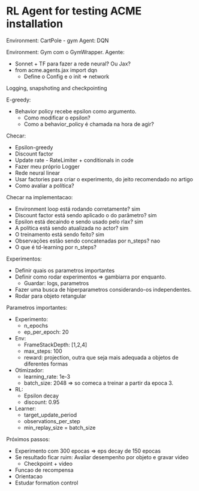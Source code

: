 # RL Agent for testing ACME installation

Environment: CartPole - gym
Agent: DQN


Environment: Gym com o GymWrapper.
Agente: 
- Sonnet + TF para fazer a rede neural? Ou Jax?
- from acme.agents.jax import dqn
    - Define o Config e o init => network

Logging, snapshoting and checkpointing

E-greedy:
- Behavior policy recebe epsilon como argumento.
    - Como modificar o epsilon?
    - Como a behavior_policy é chamada na hora de agir?

Checar:
- Epsilon-greedy
- Discount factor
- Update rate -  RateLimiter + conditionals in code
- Fazer meu próprio Logger
- Rede neural linear
- Usar factories para criar o experimento, do jeito recomendado no artigo
- Como avaliar a política?


Checar na implementacao:
- Environment loop está rodando corretamente? sim
- Discount factor está sendo aplicado o do parâmetro? sim
- Epsilon está decaindo e sendo usado pelo rlax? sim
- A política está sendo atualizada no actor? sim
- O treinamento está sendo feito? sim
- Observações estão sendo concatenadas por n_steps? nao
- O que é td-learning por n_steps? 

Experimentos:
- Definir quais os parametros importantes
- Definir como rodar experimentos => gambiarra por enquanto.
    - Guardar: logs, parametros
- Fazer uma busca de hiperparametros considerando-os independentes.
- Rodar para objeto retangular


Parametros importantes:
- Experimento:
    - n_epochs
    - ep_per_epoch: 20
- Env:
    - FrameStackDepth: [1,2,4]
    - max_steps: 100
    - reward: projection, outra que seja mais adequada a objetos de diferentes formas
- Otimizador:
    - learning_rate: 1e-3
    - batch_size: 2048 => so comeca a treinar a partir da epoca 3.
- RL:
    - Epsilon decay
    - discount: 0.95
- Learner:
    - target_update_period
    - observations_per_step
    - min_replay_size = batch_size

Próximos passos:
- Experimento com 300 epocas => eps decay de 150 epocas
- Se resultado ficar ruim: Avaliar desempenho por objeto e gravar video
    - Checkpoint + video
- Funcao de recompensa
- Orientacao
- Estudar formation control
